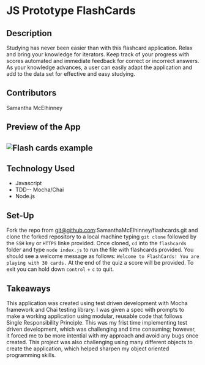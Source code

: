 # JS Prototype FlashCards 

## Description

Studying has never been easier than with this flashcard application. Relax and bring your knowledge for iterators. Keep track of your progress with scores automated and immediate feedback for correct or incorrect answers. As your knowledge advances, a user can easily adapt the application and add to the data set for effective and easy studying. 

## Contributors

Samantha McElhinney


## Preview of the App

![Flash cards example](../../../Desktop/e64665a45cce7e6565b1fc95b02dae8fe9721148.gif)
---

## Technology Used

* Javascript
* TDD-- Mocha/Chai
* Node.js


## Set-Up

Fork the repo from git@github.com:SamanthaMcElhinney/flashcards.git and clone the forked repository to a local machine typing `git clone` followed by the `SSH` key or `HTTPS` linke provided. Once cloned, `cd` into the `flashcards` folder and type `node index.js` to run the file with flashcards provided.  You should see a welcome message as follows: `Welcome to FlashCards! You are playing with 30 cards.` At the end of the quiz a score will be provided. To exit you can hold down `control` + `c` to quit.

## Takeaways

This application was created using test driven development with Mocha framework and Chai testing library. I was given a spec with prompts to make a working application using modular, reusable code that follows Single Responsibility Principle. This was my frist time implementing test driven development, which was challenging and time consuming; however, it forced me to be more intential with my approach and avoid any bugs once created. This project was also challenging using many different objects to create the application, which helped sharpen my object oriented programming skills.